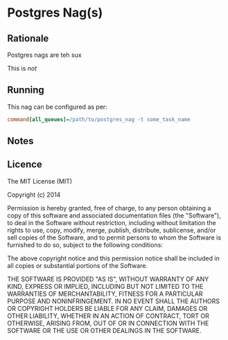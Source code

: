 Postgres Nag(s)
==

Rationale
--

Postgres nags are teh sux

This is *not*

Running
--

This nag can be configured as per:

```ini
command[all_queues]=/path/to/postgres_nag -t some_task_name
```

Notes
--


Licence
--

The MIT License (MIT)

Copyright (c) 2014 <James Condron>

Permission is hereby granted, free of charge, to any person obtaining a copy
of this software and associated documentation files (the "Software"), to deal
in the Software without restriction, including without limitation the rights
to use, copy, modify, merge, publish, distribute, sublicense, and/or sell
copies of the Software, and to permit persons to whom the Software is
furnished to do so, subject to the following conditions:

The above copyright notice and this permission notice shall be included in
all copies or substantial portions of the Software.

THE SOFTWARE IS PROVIDED "AS IS", WITHOUT WARRANTY OF ANY KIND, EXPRESS OR
IMPLIED, INCLUDING BUT NOT LIMITED TO THE WARRANTIES OF MERCHANTABILITY,
FITNESS FOR A PARTICULAR PURPOSE AND NONINFRINGEMENT. IN NO EVENT SHALL THE
AUTHORS OR COPYRIGHT HOLDERS BE LIABLE FOR ANY CLAIM, DAMAGES OR OTHER
LIABILITY, WHETHER IN AN ACTION OF CONTRACT, TORT OR OTHERWISE, ARISING FROM,
OUT OF OR IN CONNECTION WITH THE SOFTWARE OR THE USE OR OTHER DEALINGS IN
THE SOFTWARE.
